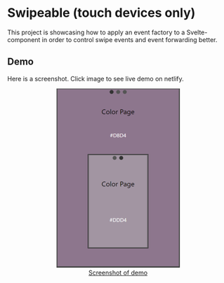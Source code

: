 # Swipeable (touch devices only)
This project is showcasing how to apply an event factory to a Svelte-component in order to control swipe events and event forwarding better.

## Demo
Here is a screenshot. Click image to see live demo on netlify.

<a href="https://swipeable.netlify.app/">
    <figure align="center">
        <img src="./screenshots/screenshot1small.png" alt="Screenshot from Swipeable Mobile app">
        <figcaption>Screenshot of demo</figcaption>
    </figure>
</a>


  
